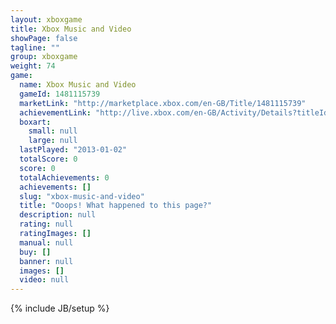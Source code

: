 ```yaml
---
layout: xboxgame
title: Xbox Music and Video
showPage: false
tagline: ""
group: xboxgame
weight: 74
game: 
  name: Xbox Music and Video
  gameId: 1481115739
  marketLink: "http://marketplace.xbox.com/en-GB/Title/1481115739"
  achievementLink: "http://live.xbox.com/en-GB/Activity/Details?titleId=1481115739"
  boxart: 
    small: null
    large: null
  lastPlayed: "2013-01-02"
  totalScore: 0
  score: 0
  totalAchievements: 0
  achievements: []
  slug: "xbox-music-and-video"
  title: "Ooops! What happened to this page?"
  description: null
  rating: null
  ratingImages: []
  manual: null
  buy: []
  banner: null
  images: []
  video: null
---
```

{% include JB/setup %}